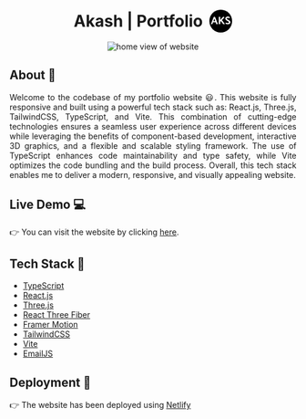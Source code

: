 <div align="center">

<div display="flex">

# Akash | Portfolio <img src="./public/title-logo.svg" width="40px" style="border-radius: 50%; margin-bottom: -10px; margin-left: 5px" />

</div>

![home view of website](https://media.licdn.com/dms/image/D4E22AQGRPX4IT_v57A/feedshare-shrink_2048_1536/0/1686238708307?e=1689811200&v=beta&t=8SDlW-OMRqBOEjR_BEVd6ms008qxlYp38Rt4Q1pfePU)

</div>

## About :wave:

<div align="justify">

Welcome to the codebase of my portfolio website :smiley:. This website is fully responsive and built using a powerful tech stack such as: React.js, Three.js, TailwindCSS, TypeScript, and Vite. This combination of cutting-edge technologies ensures a seamless user experience across different devices while leveraging the benefits of component-based development, interactive 3D graphics, and a flexible and scalable styling framework. The use of TypeScript enhances code maintainability and type safety, while Vite optimizes the code bundling and the build process. Overall, this tech stack enables me to deliver a modern, responsive, and visually appealing website.

</div>

## Live Demo :computer:

:point_right: You can visit the website by clicking [here](https://akashdevportfolio.netlify.app/).

## Tech Stack :hammer:

- [TypeScript](https://www.typescriptlang.org/)
- [React.js](https://react.dev/)
- [Three.js](https://threejs.org/)
- [React Three Fiber](https://docs.pmnd.rs/react-three-fiber/getting-started/introduction)
- [Framer Motion](https://www.framer.com/motion/)
- [TailwindCSS](https://tailwindcss.com/)
- [Vite](https://vitejs.dev/)
- [EmailJS](https://www.emailjs.com/)

## Deployment :rocket:

:point_right: The website has been deployed using [Netlify](https://www.netlify.com/?utm_source=google&utm_medium=paid_search&utm_campaign=12755510784&adgroup=118788138897&utm_term=netlify&utm_content=kwd-309804753741&creative=645259053270&device=c&matchtype=b&location=9045477&gad=1&gclid=CjwKCAjws7WkBhBFEiwAIi1685R9bBeme4enIQVnIPrVqnO_E42_dBWemH6j7kr49PWh9pTxo2qwTBoCDp0QAvD_BwE) 
